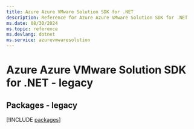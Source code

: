 ```yaml
---
title: Azure Azure VMware Solution SDK for .NET
description: Reference for Azure Azure VMware Solution SDK for .NET
ms.date: 08/30/2024
ms.topic: reference
ms.devlang: dotnet
ms.service: azurevmwaresolution
---
```

# Azure Azure VMware Solution SDK for .NET - legacy
## Packages - legacy
[!INCLUDE [packages](azure-vmware-solution-index.md)]